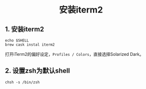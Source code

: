 <h1 align="center">安装iterm2</h1>

## 1. 安装iterm2

```shell
echo $SHELL
brew cask instal iterm2
```

打开iTerm2的偏好设定，`Profiles / Colors`，直接选择Solarized Dark。



## 2. 设置zsh为默认shell

```shell
chsh -s /bin/zsh
```

